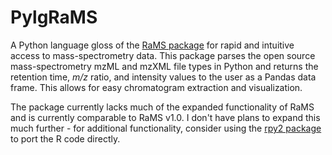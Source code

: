 # PylgRaMS
A Python language gloss of the [RaMS package](https://github.com/wkumler/RaMS) for rapid and intuitive access to mass-spectrometry data. This package parses the open source mass-spectrometry mzML and mzXML file types in Python and returns the retention time, *m/z* ratio, and intensity values to the user as a Pandas data frame. This allows for easy chromatogram extraction and visualization.

The package currently lacks much of the expanded functionality of RaMS and is currently comparable to RaMS v1.0. I don't have plans to expand this much further - for additional functionality, consider using the [rpy2 package](https://rpy2.github.io/) to port the R code directly.
